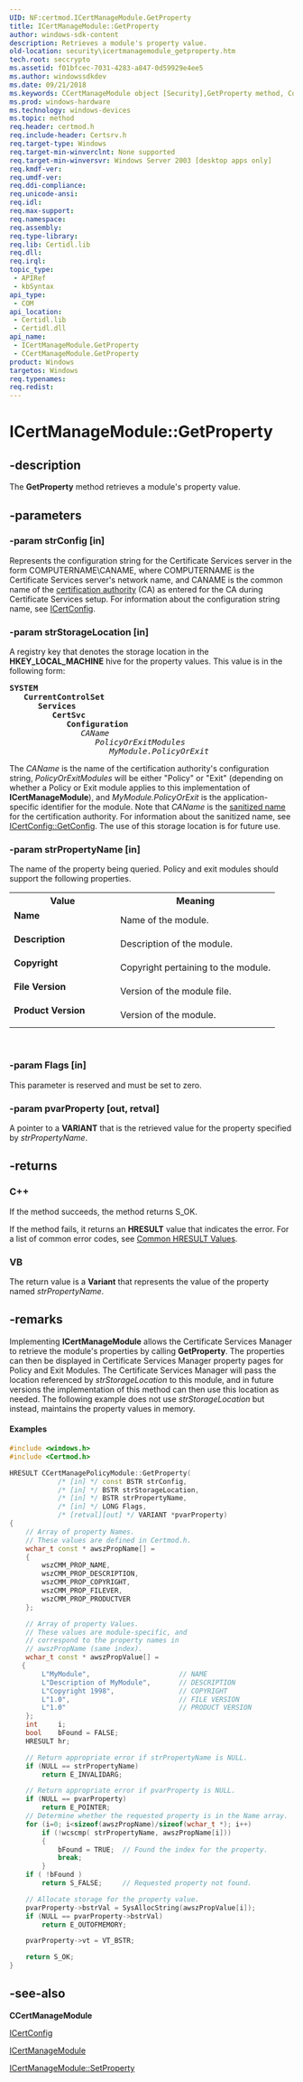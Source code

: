 ```yaml
---
UID: NF:certmod.ICertManageModule.GetProperty
title: ICertManageModule::GetProperty
author: windows-sdk-content
description: Retrieves a module's property value.
old-location: security\icertmanagemodule_getproperty.htm
tech.root: seccrypto
ms.assetid: f01bfcec-7031-4283-a847-0d59929e4ee5
ms.author: windowssdkdev
ms.date: 09/21/2018
ms.keywords: CCertManageModule object [Security],GetProperty method, Copyright, Description, File Version, GetProperty, GetProperty method [Security], GetProperty method [Security],CCertManageModule object, GetProperty method [Security],ICertManageModule interface, ICertManageModule interface [Security],GetProperty method, ICertManageModule.GetProperty, ICertManageModule::GetProperty, Name, Product Version, _certsrv_icertmanagemodule_getproperty, certmod/ICertManageModule::GetProperty, security.icertmanagemodule_getproperty
ms.prod: windows-hardware
ms.technology: windows-devices
ms.topic: method
req.header: certmod.h
req.include-header: Certsrv.h
req.target-type: Windows
req.target-min-winverclnt: None supported
req.target-min-winversvr: Windows Server 2003 [desktop apps only]
req.kmdf-ver: 
req.umdf-ver: 
req.ddi-compliance: 
req.unicode-ansi: 
req.idl: 
req.max-support: 
req.namespace: 
req.assembly: 
req.type-library: 
req.lib: Certidl.lib
req.dll: 
req.irql: 
topic_type:
 - APIRef
 - kbSyntax
api_type:
 - COM
api_location:
 - Certidl.lib
 - Certidl.dll
api_name:
 - ICertManageModule.GetProperty
 - CCertManageModule.GetProperty
product: Windows
targetos: Windows
req.typenames: 
req.redist: 
---
```


# ICertManageModule::GetProperty


## -description


The <b>GetProperty</b> method retrieves a module's property value.


## -parameters




### -param strConfig [in]

Represents the configuration string for the Certificate Services server in the form COMPUTERNAME\CANAME, where COMPUTERNAME is the Certificate Services server's network name, and CANAME is the common name of the <a href="https://msdn.microsoft.com/db46def4-bfdc-4801-a57d-d568e94a2dbb">certification authority</a> (CA) as entered for the CA during Certificate Services setup. For information about the configuration string name, see 
<a href="https://msdn.microsoft.com/92bece6a-73f0-47cf-8142-77e986448824">ICertConfig</a>.


### -param strStorageLocation [in]

A registry key that denotes the storage location in the <b>HKEY_LOCAL_MACHINE</b> hive for the property values. This value is in the following form:


<pre xml:space="preserve"><b>SYSTEM</b>
   <b>CurrentControlSet</b>
      <b>Services</b>
         <b>CertSvc</b>
            <b>Configuration</b>
               <i>CAName</i>
                  <i>PolicyOrExitModules</i>
                     <i>MyModule.PolicyOrExit</i></pre>


The <i>CAName</i> is the name of the certification authority's configuration string, <i>PolicyOrExitModules</i> will be either "Policy" or "Exit" (depending on whether a Policy or Exit module applies to this implementation of <b>ICertManageModule</b>), and <i>MyModule.PolicyOrExit</i> is the application-specific identifier for the module. Note that <i>CAName</i> is the <a href="https://msdn.microsoft.com/3e9d7672-2314-45c8-8178-5a0afcfd0c50">sanitized name</a> for the certification authority. For information about the sanitized name, see 
<a href="https://msdn.microsoft.com/3a35b2a0-f8e4-496d-b76a-a7310842cc4c">ICertConfig::GetConfig</a>. The use of this storage location is for future use.


### -param strPropertyName [in]

The name of the property being queried. Policy and exit modules should support the following properties. 




					

<table>
<tr>
<th>Value</th>
<th>Meaning</th>
</tr>
<tr>
<td width="40%"><a id="Name"></a><a id="name"></a><a id="NAME"></a><dl>
<dt><b>Name</b></dt>
</dl>
</td>
<td width="60%">
Name of the module.

</td>
</tr>
<tr>
<td width="40%"><a id="Description"></a><a id="description"></a><a id="DESCRIPTION"></a><dl>
<dt><b>Description</b></dt>
</dl>
</td>
<td width="60%">
Description of the module.

</td>
</tr>
<tr>
<td width="40%"><a id="Copyright"></a><a id="copyright"></a><a id="COPYRIGHT"></a><dl>
<dt><b>Copyright</b></dt>
</dl>
</td>
<td width="60%">
Copyright pertaining to the module.

</td>
</tr>
<tr>
<td width="40%"><a id="File_Version"></a><a id="file_version"></a><a id="FILE_VERSION"></a><dl>
<dt><b>File Version</b></dt>
</dl>
</td>
<td width="60%">
Version of the module file.

</td>
</tr>
<tr>
<td width="40%"><a id="Product_Version"></a><a id="product_version"></a><a id="PRODUCT_VERSION"></a><dl>
<dt><b>Product Version</b></dt>
</dl>
</td>
<td width="60%">
Version of the module.

</td>
</tr>
</table>
 


### -param Flags [in]

This parameter is reserved and must be set to zero.


### -param pvarProperty [out, retval]

A pointer to a <b>VARIANT</b> that is the retrieved value for the property specified by <i>strPropertyName</i>.


## -returns



<h3>C++</h3>
 If the method succeeds, the method returns S_OK.

If the method fails, it returns an <b>HRESULT</b> value that indicates the error. For a list of common error codes, see <a href="https://msdn.microsoft.com/ce52efc3-92c7-40e4-ac49-0c54049e169f">Common HRESULT Values</a>.

<h3>VB</h3>
 The return value is a <b>Variant</b> that represents the value of the property named <i>strPropertyName</i>.




## -remarks



Implementing <b>ICertManageModule</b> allows the Certificate Services Manager to retrieve the module's properties by calling <b>GetProperty</b>. The properties can then be displayed in Certificate Services Manager property pages for Policy and Exit Modules. The Certificate Services Manager will pass the location referenced by <i>strStorageLocation</i> to this module, and in future versions the implementation of this method can then use this location as needed. The following example does not use <i>strStorageLocation</i> but instead, maintains the property values in memory.


#### Examples


```cpp
#include <windows.h>
#include <Certmod.h>

HRESULT CCertManagePolicyModule::GetProperty(
            /* [in] */ const BSTR strConfig,
            /* [in] */ BSTR strStorageLocation,
            /* [in] */ BSTR strPropertyName,
            /* [in] */ LONG Flags,
            /* [retval][out] */ VARIANT *pvarProperty)
{
    // Array of property Names.
    // These values are defined in Certmod.h.
    wchar_t const * awszPropName[] =
    {
        wszCMM_PROP_NAME,
        wszCMM_PROP_DESCRIPTION,
        wszCMM_PROP_COPYRIGHT,
        wszCMM_PROP_FILEVER,
        wszCMM_PROP_PRODUCTVER
    };

    // Array of property Values.
    // These values are module-specific, and
    // correspond to the property names in    
    // awszPropName (same index).
    wchar_t const * awszPropValue[] = 
   {
        L"MyModule",                      // NAME
        L"Description of MyModule",       // DESCRIPTION
        L"Copyright 1998",                // COPYRIGHT
        L"1.0",                           // FILE VERSION
        L"1.0"                            // PRODUCT VERSION
    };
    int     i;
    bool    bFound = FALSE;
    HRESULT hr;

    // Return appropriate error if strPropertyName is NULL.
    if (NULL == strPropertyName)
        return E_INVALIDARG;

    // Return appropriate error if pvarProperty is NULL.
    if (NULL == pvarProperty)
        return E_POINTER;
    // Determine whether the requested property is in the Name array.
    for (i=0; i<sizeof(awszPropName)/sizeof(wchar_t *); i++)
        if (!wcscmp( strPropertyName, awszPropName[i]))        
        {
            bFound = TRUE;  // Found the index for the property.
            break;
        }
    if ( !bFound )
        return S_FALSE;     // Requested property not found.

    // Allocate storage for the property value.
    pvarProperty->bstrVal = SysAllocString(awszPropValue[i]);
    if (NULL == pvarProperty->bstrVal)
        return E_OUTOFMEMORY;   

    pvarProperty->vt = VT_BSTR;

    return S_OK;
}
```





## -see-also




<b>CCertManageModule</b>



<a href="https://msdn.microsoft.com/92bece6a-73f0-47cf-8142-77e986448824">ICertConfig</a>



<a href="https://msdn.microsoft.com/82b7b770-c098-40da-8a4e-8eb0e0b8a645">ICertManageModule</a>



<a href="https://msdn.microsoft.com/582ace4a-da88-41b7-86dd-d6a74fc9e97a">ICertManageModule::SetProperty</a>
 

 

